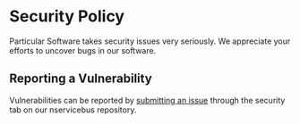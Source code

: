 # Security Policy

Particular Software takes security issues very seriously. We appreciate your efforts to uncover bugs in our software. 

## Reporting a Vulnerability

Vulnerabilities can be reported by [submitting an issue](https://github.com/Particular/NServiceBus/security/advisories/new) through the security tab on our nservicebus repository. 